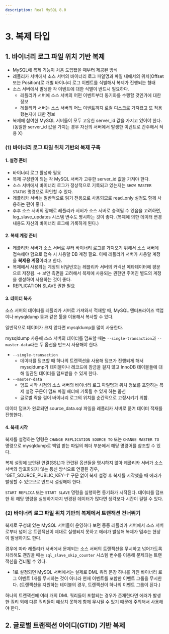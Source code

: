 ```yaml
---
description: Real MySQL 8.0
---
```


# 3. 복제 타입

## 1. 바이너리 로그 파일 위치 기반 복제

- MySQL에 복제 기능이 처음 도입됐을 때부터 제공된 방식
- 레플리카 서버에서 소스 서버의 바이너리 로그 파일명과 파일 내에서의 위치(Offset 또는 Position)로 개별 바이너리 로그 이벤트를 식별해서 복제가 진행되는 형태
- 소스 서버에서 발생한 각 이벤트에 대한 식별이 반드시 필요하다. 
    - 레플리카 서버에 소스 서버의 어떤 이벤트부터 동기화를 수행할 것인가에 대한 정보
    - 레플리카 서버는 소스 서버의 어느 이벤트까지 로컬 디스크로 가져왔고 또 적용했는지에 대한 정보
- 복제에 참여한 MySQL 서버들이 모두 고유한 server_id 값을 가지고 있어야 한다. (동일한 server_id 값을 가지는 경우 자신의 서버에서 발생한 이벤트로 간주해서 적용 X)

### (1) 바이너리 로그 파일 위치 기반의 복제 구축

#### 1. 설정 준비

- 바이너리 로그 활성화 필요
- 복제 구성원이 되는 각 MySQL 서버가 고유한 server_id 값을 가져야 한다.
- 소스 서버에서 바이너리 로그가 정상적으로 기록되고 있는지는 `SHOW MASTER STATUS` 명령으로 확인할 수 있다.
- 레플리카 서버는 일반적으로 읽기 전용으로 사용되므로 read_only 설정도 함께 사용하는 편이 좋다.
- 추후 소스 서버의 장애로 레플리카 서버가 소스 서버로 승격될 수 있음을 고려하면, log_slave_updates 시스템 변수도 명시하는 것이 좋다. (복제에 의한 데이터 변경 내용도 자신의 바이너리 로그에 기록하게 된다.)

#### 2. 복제 계정 준비

- 레플리카 서버가 소스 서버로 부터 바이너리 로그를 가져오기 위해서 소스 서버에 접속해야 함으로 접속 시 사용할 DB 계정 필요. 이때 레플리카 서버가 사용할 계정을 **복제용 계정**이라고 한다.
- 복제에서 사용되는 계정의 비밀번호는 레플리카 서버의 커넥션 메타데이터에 평문으로 저장됨. → 보안 측면을 고려해서 복제에 사용되는 권한만 주어진 별도의 계정을 생성하여 사용하는 것이 좋다.
- REPLICATION SLAVE 권한 필요

#### 3. 데이터 복사

소스 서버의 데이터를 레플리카 서버로 가져와서 적재할 때, MySQL 엔터프라이즈 백업이나 mysqldump 등과 같은 툴을 이용해서 복사할 수 있다.

일반적으로 데이터가 크지 않다면 mysqldump를 많이 사용한다.

mysqldump 사용해 소스 서버의 데이터를 덤프할 때는 `--single-transaction`과 `--master-data`라는 두 옵션을 반드시 사용해야 한다.
- `--single-transaction`
    - 데이터를 덤프할 때 하나의 트랜잭션을 사용해 덤프가 진행되게 해서 mysqldump가 테이블이나 레코드에 잠금을 걸지 않고 InnoDB 테이블들에 대해 일관된 데이터를 덤프받을 수 있게 한다.
- `--master-data`
    - 덤프 시작 시점의 소스 서버의 바이너리 로그 파일명과 위치 정보를 포함하는 복제 설정 구문이 덤프 파일 헤더에 기록될 수 있게 하는 옵션
    - 글로벌 락을 걸어 바이너리 로그의 위치를 순간적으로 고정시키기 위함.

데이터 덤프가 완료되면 source_data.sql 파일을 레플리카 서버로 옮겨 데이터 적재를 진행한다.


#### 4. 복제 시작

복제를 설정하는 명령은 `CHANGE REPLICATION SOURCE TO` 또는 `CHANGE MASTER TO` 명령으로 mysqldump로 백업 받는 파일의 헤더 부분에서 해당 명령어를 참조할 수 있다.

복제 설정에 보안된 연결(SSL)과 관련된 옵션들을 명시하지 않아 레플리카 서버가 소스 서버와 암호화되지 않는 통신 방식으로 연결된 경우, 'GET_SOURCE_PUBLIC_KEY=1' 구문 없이 복제 설정 후 복제를 시작했을 때 에러가 발생할 수 있으므로 반드시 설정해야 한다.

`START REPLICA` 또는 `START SLAVE` 명령을 실행하면 동기화가 시작된다. 데이터를 덤프한 뒤 해당 명령을 실행하기까지 변경된 데이터가 많다면 생각보다 시간이 걸릴 수 있다. 

### (2) 바이너리 로그 파일 위치 기반의 복제에서 트랜잭션 건너뛰기

복제로 구성돼 있는 MySQL 서버들이 운영하다 보면 종종 레플리카 서버에서 소스 서버로부터 넘어 온 트랜잭션이 제대로 실행되지 못하고 에러가 발생해 복제가 멈추는 현상이 발생하기도 한다.

경우에 따라 레플리카 서버에서 문제되는 소스 서버의 트랜잭션을 무시하고 넘어가도록 처리해도 괜찮을 때는 `sql_slave_skip_counter` 시스템 변수를 이용해 문제되는 트랜잭션을 건너뛸 수 있다.

- 1로 설정되면 MySQL 서버에서는 실제로 DML 쿼리 문장 하나를 가진 바이너리 로그 이벤트 1개를 무시하는 것이 아니라 현재 이벤트를 포함한 이벤트 그룹을 무시한다. (트랜잭션을 지원하는 테이블의 경우, 트랜잭션이 하나의 이벤트 그룹이 된다.)

하나의 트랜잭션에 여러 개의 DML 쿼리들이 포함되는 경우가 존재한다면 에러가 발생한 쿼리 외에 다른 쿼리들이 예상치 못하게 함께 무시될 수 있기 때문에 주의해서 사용해야 한다.

## 2. 글로벌 트랜잭션 아이디(GTID) 기반 복제
